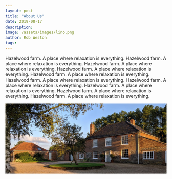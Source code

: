 ```yaml
---
layout: post
title: "About Us"
date: 2019-08-17
description: 
image: /assets/images/lino.png
author: Rob Weston
tags: 
---
```

Hazelwood farm. A place where relaxation is everything. Hazelwood farm. A place where relaxation is everything. Hazelwood farm. A place where relaxation is everything. Hazelwood farm. A place where relaxation is everything. Hazelwood farm. A place where relaxation is everything. Hazelwood farm. A place where relaxation is everything. 
Hazelwood farm. A place where relaxation is everything. 
Hazelwood farm. A place where relaxation is everything. 
Hazelwood farm. A place where relaxation is everything. 
Hazelwood farm. A place where relaxation is everything. 


![Placeholder](/assets/images/hazelwood-farm.jpg)

